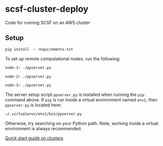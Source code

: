# scsf-cluster-deploy

Code for running SCSF on an AWS cluster


## Setup

```bash
pip install -r requirements.txt
```

To set up remote computational nodes, run the following:

```bash
node-1> ./ppserver.py

node-2> ./ppserver.py

node-3> ./ppserver.py
```

The server setup script `ppserver.py` is installed when running the `pip` command above. If `pip` is run inside a virtual environment named `env1`, then `ppserver.py` is located here:

```bash
~/.virtualenvs/env1/bin/ppserver.py
```

Otherwise, try searching on your Python path. Note, working inside a virtual environment is always recommended.

[Quick start guide on clusters](https://www.parallelpython.com/content/view/15/30/#QUICKCLUSTERS)